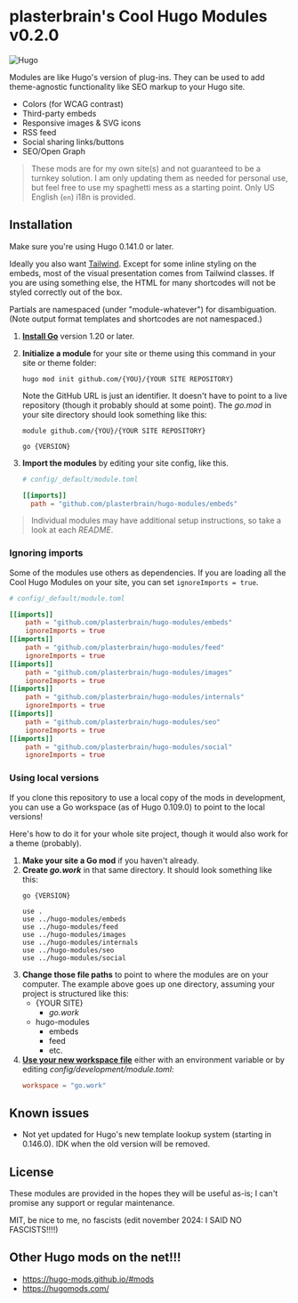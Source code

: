 # plasterbrain's Cool Hugo Modules v0.2.0
![Hugo](https://img.shields.io/badge/Hugo-ff4088?style=flat&logo=hugo&logoColor=ffffff)

Modules are like Hugo's version of plug-ins. They can be used to add theme-agnostic functionality like SEO markup to your Hugo site.

- Colors (for WCAG contrast)
- Third-party embeds
- Responsive images & SVG icons
- RSS feed
- Social sharing links/buttons
- SEO/Open Graph

> These mods are for my own site(s) and not guaranteed to be a turnkey solution. I am only updating them as needed for personal use, but feel free to use my spaghetti mess as a starting point. Only US English (`en`) i18n is provided.

## Installation
Make sure you're using Hugo 0.141.0 or later.

Ideally you also want [Tailwind](https://tailwindcss.com/). Except for some inline styling on the embeds, most of the visual presentation comes from Tailwind classes. If you are using something else, the HTML for many shortcodes will not be styled correctly out of the box.

Partials are namespaced (under "module-whatever") for disambiguation. (Note output format templates and shortcodes are not namespaced.)

1. [**Install Go**](https://go.dev/doc/install) version 1.20 or later.
1. **Initialize a module** for your site or theme using this command in your site or theme folder:
    ```
    hugo mod init github.com/{YOU}/{YOUR SITE REPOSITORY}
    ```

    Note the GitHub URL is just an identifier. It doesn't have to point to a live repository (though it probably should at some point). The *go.mod* in your site directory should look something like this:

    ```
    module github.com/{YOU}/{YOUR SITE REPOSITORY}

    go {VERSION}
    ```
1. **Import the modules** by editing your site config, like this.
    ```toml
    # config/_default/module.toml

    [[imports]]
      path = "github.com/plasterbrain/hugo-modules/embeds"
    ```

> Individual modules may have additional setup instructions, so take a look at each *README*.

### Ignoring imports
Some of the modules use others as dependencies. If you are loading all the Cool Hugo Modules on your site, you can set `ignoreImports = true`.

```toml
# config/_default/module.toml

[[imports]]
	path = "github.com/plasterbrain/hugo-modules/embeds"
	ignoreImports = true
[[imports]]
	path = "github.com/plasterbrain/hugo-modules/feed"
	ignoreImports = true
[[imports]]
	path = "github.com/plasterbrain/hugo-modules/images"
	ignoreImports = true
[[imports]]
	path = "github.com/plasterbrain/hugo-modules/internals"
	ignoreImports = true
[[imports]]
	path = "github.com/plasterbrain/hugo-modules/seo"
	ignoreImports = true
[[imports]]
	path = "github.com/plasterbrain/hugo-modules/social"
	ignoreImports = true
```

### Using local versions
If you clone this repository to use a local copy of the mods in development, you can use a Go workspace (as of Hugo 0.109.0) to point to the local versions!

Here's how to do it for your whole site project, though it would also work for a theme (probably).

1. **Make your site a Go mod** if you haven't already.
1. **Create *go.work*** in that same directory. It should look something like this:
    ```
    go {VERSION}

    use .
    use ../hugo-modules/embeds
    use ../hugo-modules/feed
    use ../hugo-modules/images
    use ../hugo-modules/internals
    use ../hugo-modules/seo
    use ../hugo-modules/social
    ```
1. **Change those file paths** to point to where the modules are on your computer. The example above goes up one directory, assuming your project is structured like this:
    - {YOUR SITE}
      - *go.work*
    - hugo-modules
      - embeds
      - feed
      - etc.
1. [**Use your new workspace file**](https://gohugo.io/configuration/module/#workspace) either with an environment variable or by editing *config/development/module.toml*:
    ```toml
    workspace = "go.work"
    ```

## Known issues
- Not yet updated for Hugo's new template lookup system (starting in 0.146.0). IDK when the old version will be removed.

## License
These modules are provided in the hopes they will be useful as-is; I can't promise any support or regular maintenance.

MIT, be nice to me, no fascists (edit november 2024: I SAID NO FASCISTS!!!!)

## Other Hugo mods on the net!!!
- https://hugo-mods.github.io/#mods
- https://hugomods.com/
